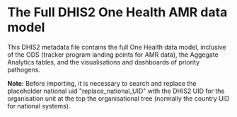 # The Full DHIS2 One Health AMR data model
This DHIS2 metadata file contains the full One Health data model, inclusive of the ODS (tracker program landing points for AMR data), the Aggegate Analytics tables, and the visualisations and dashboards of priority pathogens.

__Note:__ Before importing, it is necessary to search and replace the placeholder national uid "replace_national_UID" with the DHIS2 UID for the organisation unit at the top the organisational tree (normally the country UID for national systems).
